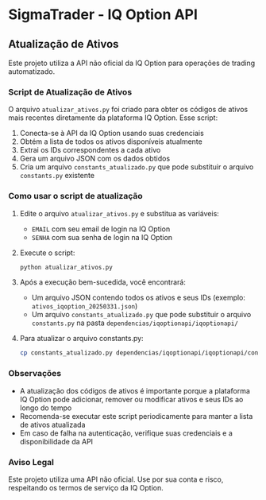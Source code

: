 # SigmaTrader - IQ Option API

## Atualização de Ativos

Este projeto utiliza a API não oficial da IQ Option para operações de trading automatizado.

### Script de Atualização de Ativos

O arquivo `atualizar_ativos.py` foi criado para obter os códigos de ativos mais recentes diretamente da plataforma IQ Option. Esse script:

1. Conecta-se à API da IQ Option usando suas credenciais
2. Obtém a lista de todos os ativos disponíveis atualmente
3. Extrai os IDs correspondentes a cada ativo
4. Gera um arquivo JSON com os dados obtidos
5. Cria um arquivo `constants_atualizado.py` que pode substituir o arquivo `constants.py` existente

### Como usar o script de atualização

1. Edite o arquivo `atualizar_ativos.py` e substitua as variáveis:
   - `EMAIL` com seu email de login na IQ Option
   - `SENHA` com sua senha de login na IQ Option

2. Execute o script:
   ```bash
   python atualizar_ativos.py
   ```

3. Após a execução bem-sucedida, você encontrará:
   - Um arquivo JSON contendo todos os ativos e seus IDs (exemplo: `ativos_iqoption_20250331.json`)
   - Um arquivo `constants_atualizado.py` que pode substituir o arquivo `constants.py` na pasta `dependencias/iqoptionapi/iqoptionapi/`

4. Para atualizar o arquivo constants.py:
   ```bash
   cp constants_atualizado.py dependencias/iqoptionapi/iqoptionapi/constants.py
   ```

### Observações

- A atualização dos códigos de ativos é importante porque a plataforma IQ Option pode adicionar, remover ou modificar ativos e seus IDs ao longo do tempo
- Recomenda-se executar este script periodicamente para manter a lista de ativos atualizada
- Em caso de falha na autenticação, verifique suas credenciais e a disponibilidade da API

### Aviso Legal

Este projeto utiliza uma API não oficial. Use por sua conta e risco, respeitando os termos de serviço da IQ Option. 